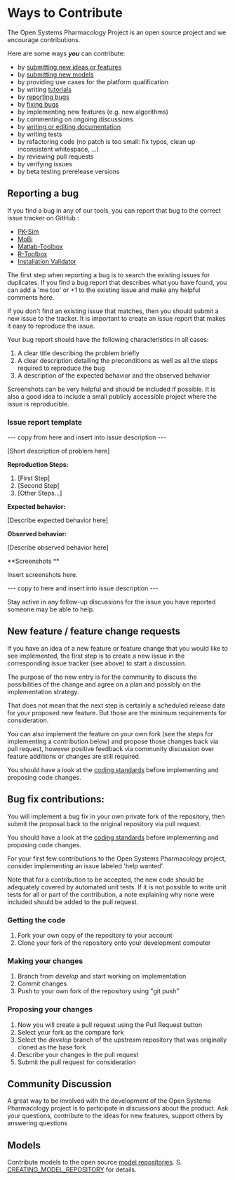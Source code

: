 # Ways to Contribute
The Open Systems Pharmacology Project is an open source project and we encourage contributions. 

Here are some ways ***you*** can contribute:

* by [submitting new ideas or features](#new-feature--feature-change-requests)
* by [submitting new models](#models)
* by providing use cases for the platform qualification
* by writing [tutorials](http://www.open-systems-pharmacology.org/#tutorials)
* by [reporting bugs](#reporting-a-bug)
* by [fixing bugs](#bug-fix-contributions)
* by implementing new features (e.g. new algorithms)
* by commenting on ongoing discussions
* by [writing or editing documentation](https://docs.open-systems-pharmacology.org/how-to-contribute)
* by writing tests
* by refactoring code (no patch is too small: fix typos, clean up inconsistent whitespace, ...)
* by reviewing pull requests
* by verifying issues
* by beta testing prerelease versions

## Reporting a bug

If you find a bug in any of our tools, you can report that bug to the correct issue tracker on GitHub :
* [PK-Sim](https://github.com/Open-Systems-Pharmacology/PK-Sim/issues)
* [MoBi](https://github.com/Open-Systems-Pharmacology/MoBi/issues)
* [Matlab-Toolbox](https://github.com/Open-Systems-Pharmacology/Matlab-Toolbox/issues)
* [R-Toolbox](https://github.com/Open-Systems-Pharmacology/R-Toolbox/issues)
* [Installation Validator](https://github.com/Open-Systems-Pharmacology/InstallationValidator/issues)

The first step when reporting a bug is to search the existing issues for duplicates. If you find a bug report that describes what you have found, you can add a 'me too' or +1 to the existing issue and make any helpful comments here.

If you don't find an existing issue that matches, then you should submit a new issue to the tracker. It is important to create an issue report that makes it easy to reproduce the issue. 

Your bug report should have the following characteristics in all cases:

1. A clear title describing the problem briefly
1. A clear description detailing the preconditions as well as all the steps required to reproduce the bug
1. A description of the expected behavior and the observed behavior


Screenshots can be very helpful and should be included if possible.
It is also a good idea to include a small publicly accessible project where the issue is reproducible.

### Issue report template
--- copy from here and insert into issue description ---

[Short description of problem here]

**Reproduction Steps:**

1. [First Step]
2. [Second Step]
3. [Other Steps...]

**Expected behavior:**

[Describe expected behavior here]

**Observed behavior:**

[Describe observed behavior here]

**Screenshots **

Insert screenshots here.

--- copy to here and insert into issue description ---

Stay active in any follow-up discussions for the issue you have reported someone may be able to help.

## New feature / feature change requests

If you have an idea of a new feature or feature change that you would like to see implemented, the first step is to create a new issue in the corresponding issue tracker (see above) to start a discussion. 

The purpose of the new entry is for the community to discuss the possibilities of the change and agree on a plan and possibly on the implementation strategy.

That does not mean that the next step is certainly a scheduled release date for your proposed new feature. But those are the minimum requirements for consideration.

You can also implement the feature on your own fork (see the steps for implementing a contribution below) and propose those changes back via pull request, however positive feedback via community discussion over feature additions or changes are still required.

You should have a look at the [coding standards](CODING_STANDARDS.md) before implementing and proposing code changes.

## Bug fix contributions:

You will implement a bug fix in your own private fork of the repository, then submit the proposal back to the original repository via pull request.

You should have a look at the [coding standards](CODING_STANDARDS.md) before implementing and proposing code changes. 

For your first few contributions to the Open Systems Pharmacology project, consider implementing an issue labeled 'help wanted'.

Note that for a contribution to be accepted, the new code should be adequately covered by automated unit tests. If it is not possible to write unit tests for all or part of the contribution, a note explaining why none were included should be added to the pull request.

### Getting the code
1. Fork your own copy of the repository to your account
1. Clone your fork of the repository onto your development computer

### Making your changes
1. Branch from *develop* and start working on implementation
1. Commit changes
1. Push to your own fork of the repository using "git push"

### Proposing your changes
1. Now you will create a pull request using the Pull Request button
1. Select your fork as the compare fork
1. Select the *develop* branch of the upstream repository that was originally cloned as the base fork
1. Describe your changes in the pull request
1. Submit the pull request for consideration

## Community Discussion

A great way to be involved with the development of the Open Systems Pharmacology project is to participate in discussions about the product. Ask your questions, contribute to the ideas for new features, support others by answering questions

## Models

Contribute models to the open source [model repositories](http://osp-models.open-systems-pharmacology.org). S. [CREATING_MODEL_REPOSITORY](CREATING_MODEL_REPOSITORY.md) for details.
